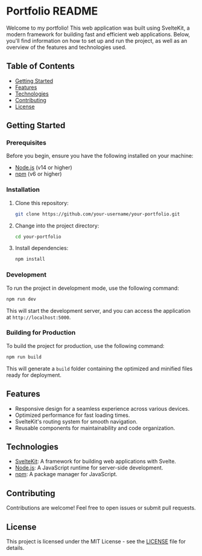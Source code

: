 # Portfolio README

Welcome to my portfolio! This web application was built using SvelteKit, a modern framework for building fast and efficient web applications. Below, you'll find information on how to set up and run the project, as well as an overview of the features and technologies used.

## Table of Contents

- [Getting Started](#getting-started)
- [Features](#features)
- [Technologies](#technologies)
- [Contributing](#contributing)
- [License](#license)

## Getting Started

### Prerequisites

Before you begin, ensure you have the following installed on your machine:

- [Node.js](https://nodejs.org/) (v14 or higher)
- [npm](https://www.npmjs.com/) (v6 or higher)

### Installation

1. Clone this repository:

   ```bash
   git clone https://github.com/your-username/your-portfolio.git
   ```

2. Change into the project directory:

   ```bash
   cd your-portfolio
   ```

3. Install dependencies:

   ```bash
   npm install
   ```

### Development

To run the project in development mode, use the following command:

```bash
npm run dev
```

This will start the development server, and you can access the application at `http://localhost:5000`.

### Building for Production

To build the project for production, use the following command:

```bash
npm run build
```

This will generate a `build` folder containing the optimized and minified files ready for deployment.
## Features

- Responsive design for a seamless experience across various devices.
- Optimized performance for fast loading times.
- SvelteKit's routing system for smooth navigation.
- Reusable components for maintainability and code organization.

## Technologies

- [SvelteKit](https://kit.svelte.dev/): A framework for building web applications with Svelte.
- [Node.js](https://nodejs.org/): A JavaScript runtime for server-side development.
- [npm](https://www.npmjs.com/): A package manager for JavaScript.

## Contributing

Contributions are welcome! Feel free to open issues or submit pull requests.

## License

This project is licensed under the MIT License - see the [LICENSE](LICENSE) file for details.
